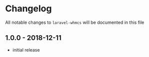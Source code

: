 # Changelog

All notable changes to `laravel-whmcs` will be documented in this file

## 1.0.0 - 2018-12-11

- initial release
